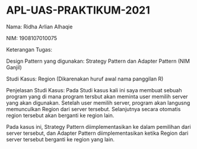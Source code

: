 # APL-UAS-PRAKTIKUM-2021
Nama: Ridha Arlian Alhaqie

NIM: 1908107010075

Keterangan Tugas:

Design Pattern yang digunakan: Strategy Pattern dan Adapter Pattern (NIM Ganjil)

Studi Kasus: Region (Dikarenakan huruf awal nama panggilan R)

Penjelasan Studi Kasus:
Pada Studi kasus kali ini saya membuat sebuah program yang di mana program tersbut akan meminta user memilih server yang akan digunakan. Setelah user memilih server, program akan langusng memunculkan Region dari server tersebut. Selanjutnya secara otomatis region tersebut akan berganti ke region lain.

Pada kasus ini, Strategy Pattern diimplementasikan ke dalam pemilihan dari server tersebut, dan Adapter Pattern diimplementasikan ketika Region dari server tersebut berganti ke region yang lain.
